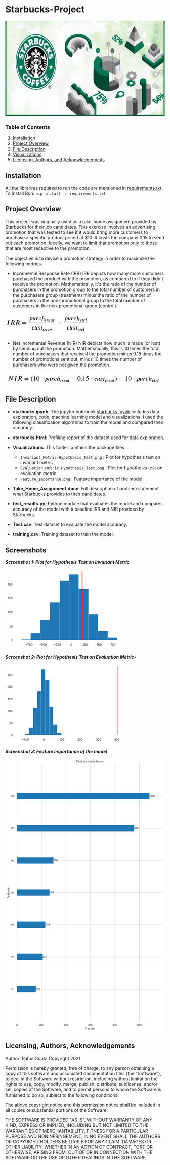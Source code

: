 # Starbucks-Project

<p align = 'center'><img src = 'logo.jpg', height=300, width =620></p>

### Table of Contents
1. [Installation](#installation)
2. [Project Overview](#project)
3. [File Description](#file)
4. [Visualizations](#image)
5. [Licensing, Authors, and Acknowledgements](#licensing)

## Installation <a name="installation"></a>

All the librarires required to run the code are mentioned in [requirements.txt](https://github.com/rahul385/Starbucks-Project/blob/master/requirements.txt). To install Run: `pip install -r requirements.txt`

## Project Overview <a name="project"></a>
This project was originally used as a take-home assignment provided by Starbucks for their job candidates. This exercise involves an advertising promotion that was tested to see if it would bring more customers to purchase a specific product priced at $10. It costs the company 0.15 to send out each promotion. Ideally, we want to limit that promotion only to those that are most receptive to the promotion.

The objective is to devise a promotion strategy in order to maximize the following metrics.

* Incremental Response Rate (IRR)
IRR depicts how many more customers purchased the product with the promotion, as compared to if they didn't receive the promotion. Mathematically, it's the ratio of the number of purchasers in the promotion group to the total number of customers in the purchasers group (treatment) minus the ratio of the number of purchasers in the non-promotional group to the total number of customers in the non-promotional group (control).

![alt text](https://github.com/rahul385/Starbucks-Project/blob/main/IRR.jpg)

* Net Incremental Revenue (NIR)
NIR depicts how much is made (or lost) by sending out the promotion. Mathematically, this is 10 times the total number of purchasers that received the promotion minus 0.15 times the number of promotions sent out, minus 10 times the number of purchasers who were not given the promotion.

![alt text](https://github.com/rahul385/Starbucks-Project/blob/main/NIR.jpg)

## File Description <a name="file"></a>
    
* **starbucks.ipynb**: The jupyter notebook [starbucks.ipynb](https://github.com/rahul385/Starbucks-Project/blob/master/Starbucks.ipynb) includes data exploration, code, machine learning model and visualizations. I used the following classification algorithms to train the model and compared their accuracy.

* **starbucks.html**: Profiling report of the dataset used for data exploration.

* **Visualizations**: This folder contains the package files.
    * `Invariant_Metric-Hypothesis_Test.png` : Plot for hypothesis test on invariant metric
    * `Evaluation_Metric-Hypothesis_Test.png` : Plot for hypothesis test on evaluation metric
    * `Feature_Importance.png` : Feature importance of the model
    
* **Take_Home_Assignment.docx**: Full description of problem statement what Starbucks provides to their candidates.

* **test_results.py**: Python module that evaluates the model and compares accuracy of the model with a baseline IRR and NIR provided by Starbucks.

* **Test.csv**: Test dataset to evaluate the model accuracy.

* **training.csv**: Training dataset to train the model. 


## Screenshots <a name="image"></a>

***Screenshot 1: Plot for Hypothesis Test on Invariant Metric***

![Screenshot 2](https://github.com/rahul385/Starbucks-Project/blob/main/Visualizations/Invariant_Metric-Hypothesis_Test.png)

***Screenshot 2: Plot for Hypothesis Test on Evaluation Metric-***

![Screenshot 2](https://github.com/rahul385/Starbucks-Project/blob/main/Visualizations/Evaluation_Metric-Hypothesis_Test.png)


***Screenshot 3: Feature Importance of the model***

![Screenshot 3](https://github.com/rahul385/Starbucks-Project/blob/main/Visualizations/Feature_Importance.png)


## Licensing, Authors, Acknowledgements <a name="licensing"></a>
Author: Rahul Gupta Copyright 2021

Permission is hereby granted, free of charge, to any person obtaining a copy of this software and associated documentation files (the "Software"), to deal in the Software without restriction, including without limitation the rights to use, copy, modify, merge, publish, distribute, sublicense, and/or sell copies of the Software, and to permit persons to whom the Software is furnished to do so, subject to the following conditions:

The above copyright notice and this permission notice shall be included in all copies or substantial portions of the Software.

THE SOFTWARE IS PROVIDED "AS IS", WITHOUT WARRANTY OF ANY KIND, EXPRESS OR IMPLIED, INCLUDING BUT NOT LIMITED TO THE WARRANTIES OF MERCHANTABILITY, FITNESS FOR A PARTICULAR PURPOSE AND NONINFRINGEMENT. IN NO EVENT SHALL THE AUTHORS OR COPYRIGHT HOLDERS BE LIABLE FOR ANY CLAIM, DAMAGES OR OTHER LIABILITY, WHETHER IN AN ACTION OF CONTRACT, TORT OR OTHERWISE, ARISING FROM, OUT OF OR IN CONNECTION WITH THE SOFTWARE OR THE USE OR OTHER DEALINGS IN THE SOFTWARE.
